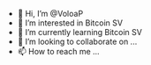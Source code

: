 - 👋 Hi, I’m @VoloaP
- 👀 I’m interested in Bitcoin SV
- 🌱 I’m currently learning Bitcoin SV
- 💞️ I’m looking to collaborate on ...
- 📫 How to reach me ...

<!---
VoloaP/VoloaP is a ✨ special ✨ repository because its `README.md` (this file) appears on your GitHub profile.
You can click the Preview link to take a look at your changes.
--->
